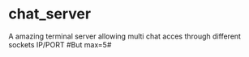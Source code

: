 # chat_server
A amazing terminal server allowing multi chat acces through different sockets IP/PORT
#But max=5#
